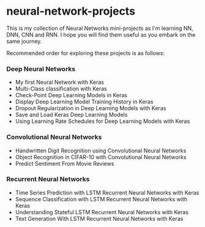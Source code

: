 # neural-network-projects

This is my collection of Neural Networks mini-projects as I'm learning NN, DNN, CNN and RNN. I hope you will find them useful as you embark on the same journey.

Recommended order for exploring these projects is as follows:

### Deep Neural Networks

- My first Neural Network with Keras
- Multi-Class classification with Keras
- Check-Point Deep Learning Models in Keras
- Display Deep Learning Model Training History in Keras
- Dropout Regularization in Deep Learning Models with Keras
- Save and Load Keras Deep Learning Models
- Using Learning Rate Schedules for Deep Learning Models with Keras

### Convolutional Neural Networks

- Handwritten Digit Recognition using Convolutional Neural Networks
- Object Recognition in CIFAR-10 with Convolutional Neural Networks
- Predict Sentiment From Movie Reviews

### Recurrent Neural Networks

- Time Series Prediction with LSTM Recurrent Neural Networks with Keras
- Sequence Classification with LSTM Recurrent Neural Networks with Keras
- Understanding Stateful LSTM Recurrent Neural Networks with Keras
- Text Generation With LSTM Recurrent Neural Networks with Keras
